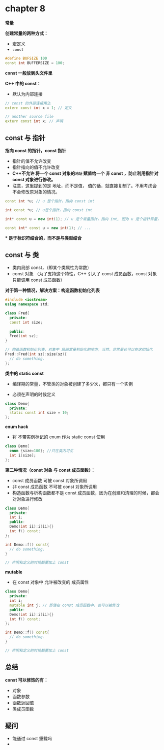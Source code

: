 # chapter 8

**常量**



**创建常量的两种方式：**

* 宏定义
* `const`

```c++
#define BUFSIZE 100
const int BUFFERSIZE = 100;
```



**const 一般放到头文件里**



**C++ 中的 const：**

* 默认为内部连接



```c++
// const 的外部连接用法
extern const int x = 1; // 定义

// another source file
extern const int x; // 声明
```



## const 与 指针

**指向 const 的指针，const 指针**



* 指针的值不允许改变
* 指针指向的值不允许改变
* **C++不允许 将一个 const 对象的`地址` 赋值给一个 非 const ，防止利用指针对 const 对象进行修改。**
* 注意，这里提到的是 地址，而不是值， 值的话，就直接复制了。不用考虑会不会修改原对象的情况。



```c++
const int *u; // u 是个指针，指向 const int

int const *u; // u是个指针，指向 const int

int* const u = new int(1); // u 是个常量指针，指向 int, 因为 u 是个指针常量，所以需要初值

const int* const u = new int(1); // ...

```



**\* 是于标识符结合的，而不是与类型结合**



## const 与 类

* 类内局部 const，（即某个类属性为常数）
* const 对象 （为了支持这个特性，C++ 引入了 const 成员函数，const 对象只能调用 const 成员函数）



**对于第一种情况，解决方案：构造函数初始化列表**

```c++
#include <iostream>
using namespace std;

class Fred{
  private:
  const int size;
  
  public:
  Fred(int sz);
}

// 构造函数初始化列表，对象中 局部常量初始化的地方，当然，非常量也可以在这初始化
Fred::Fred(int sz):size(sz){
  // do something.
};
```



**类中的 static const**

* 编译期的常量，不管类的对象被创建了多少次，都只有一个实例


* 必须在声明的时候定义

```c++
class Demo{
  private:
  static const int size = 10;
};
```



**enum hack**

* 将 不带实例标记的 enum 作为 static const 使用

```c++
class Demo{
  enum {size=100}; //只在类内可见
  int i[size];
};
```



**第二种情况（const 对象 与 const 成员函数）：**

* const 成员函数 可被 const 对象所调用
* 非 const 成员函数 不可被 const 对象所调用
* 构造函数与析构函数都不是 const 成员函数，因为在创建和清理的时候，都会对对象进行修改

```c++
class Demo{
  private:
  int i;
  public:
  Demo(int ii):i(ii){}
  int f() const;
};

int Demo::f() const{
  // do something.
}

// 声明和定义的时候都要加上 const

```



**mutable**

* 在 const 对象中 允许被改变的 成员属性

```c++
class Demo{
  private:
  int i;
  mutable int j; // 即使在 const 成员函数中，也可以被修改
  public:
  Demo(int ii):i(ii){}
  int f() const;
};

int Demo::f() const{
  // do something.
}

// 声明和定义的时候都要加上 const
```





## 总结

**const 可以修饰的有：**

* 对象
* 函数参数
* 函数返回值
* 类成员函数



## 疑问

* 能通过 const 重载吗
* ​


